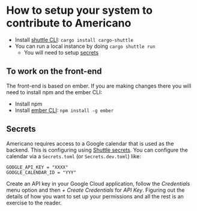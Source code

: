 # How to setup your system to contribute to Americano

- Install [shuttle CLI](https://docs.shuttle.rs/getting-started/installation#from-source): `cargo install cargo-shuttle`
- You can run a local instance by doing `cargo shuttle run`
    - You will need to setup [secrets](#secrets)

## To work on the front-end

The front-end is based on ember. If you are making changes there you will need to install npm and the ember CLI:

- Install npm
- Install [ember CLI](https://cli.emberjs.com/release/): `npm install -g ember`

## Secrets

Americano requires access to a Google calendar that is used as the backend. This is configuring using [Shuttle secrets](https://docs.shuttle.rs/resources/shuttle-secrets). You can configure the calendar via a `Secrets.toml` (or `Secrets.dev.toml`) like:

```
GOOGLE_API_KEY = "XXXX"
GOOGLE_CALENDAR_ID = "YYY"
```

Create an API key in your Google Cloud application, follow the _Credentials_ menu option and then _+ Create Credentials_ for _API Key_. Figuring out the details of how you want to set up your permissions and all the rest is an exercise to the reader.
